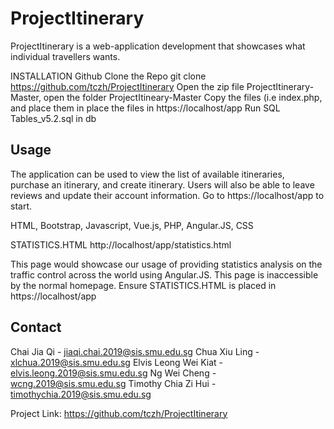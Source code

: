 # ProjectItinerary

ProjectItinerary is a web-application development that showcases what individual travellers wants.


INSTALLATION
Github
Clone the Repo
git clone https://github.com/tczh/ProjectItinerary
Open the zip file ProjectItinerary-Master, open the folder ProjectItineary-Master
Copy the files (i.e index.php,  and place them in place the files in https://localhost/app
Run SQL Tables_v5.2.sql in db 

<!-- USAGE EXAMPLES -->
## Usage
The application can be used to view the list of available itineraries, purchase an itinerary, and create itinerary. Users will also be able to leave reviews and update their account information. 
Go to https://localhost/app to start.

<!-- TECHNOLOGIES USED-->
HTML, Bootstrap, Javascript, Vue.js, PHP, Angular.JS, CSS


STATISTICS.HTML
http://localhost/app/statistics.html

This page would showcase our usage of providing statistics analysis on the traffic control across the world using Angular.JS. This page is inaccessible by the normal homepage.
Ensure STATISTICS.HTML is placed in https://localhost/app
<!-- USAGE EXAMPLES FOR STATISTICS.HTML -- !>
Type Singapore
Click Search
View chart




<!-- CONTACT -->
## Contact
Chai Jia Qi - jiaqi.chai.2019@sis.smu.edu.sg
Chua Xiu Ling - xlchua.2019@sis.smu.edu.sg
Elvis Leong Wei Kiat - elvis.leong.2019@sis.smu.edu.sg
Ng Wei Cheng - wcng.2019@sis.smu.edu.sg
Timothy Chia Zi Hui - timothychia.2019@sis.smu.edu.sg

Project Link:
https://github.com/tczh/ProjectItinerary




